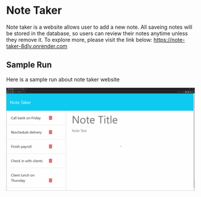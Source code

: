 # Note Taker
Note taker is a website allows user to add a new note. All saveing notes will be stored in the database, so users can review their notes anytime unless they remove it. To explore more, please visit the link below:
https://note-taker-8dly.onrender.com

## Sample Run
Here is a sample run about note taker website

![Note taker GIF](Assets/sample-run.gif)
